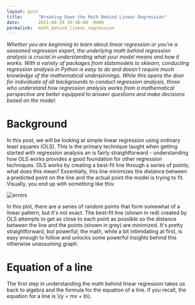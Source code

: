 ```yaml
---
layout: post
title:      "Breaking Down the Math Behind Linear Regression"
date:       2021-08-29 10:30:00 -0400
permalink:  math_behind_linear_regression
---
```


*Whether you are beginning to learn about linear regression or you're a seasoned regression expert, the underlying math behind regression analysis is crucial in understanding what your model means and how it works. With a variety of packages from statsmodels to sklearn, conducting regression analysis in Python is easy to do and doesn't require much knowledge of the mathematical underpinnings. While this opens the door for individuals of all backgrounds to conduct regression analysis, those who understand how regression analysis works from a mathematical perspective are better equipped to answer questions and make decisions based on the model.*

# Background
In this post, we will be looking at simple linear regression using ordinary least squares (OLS). This is the primary technique taught when getting started with regression analysis an is fairly straightforward - understanding how OLS works provides a good foundation for other regression techniques. OLS works by creating a best-fit line through a series of points; what does this mean? Essentially, this line minimizes the distance between a predicted point on the line and the actual point the model is trying to fit. Visually, you end up with something like this:

![errors](https://user-images.githubusercontent.com/41350313/131257038-0a31ba50-83bc-4102-99b1-ec8a85341065.png)

In this plot, there are a series of random points that form somewhat of a linear pattern, but it's not exact. The best-fit line (shown in red) created by OLS attempts to get as close to each point as possible so the distance between the line and the points (shown in grey) are minimized. It's pretty straightforward, but powerful; the math, while a bit intimidating at first, is easy enough to follow and unlocks some powerful insights behind this otherwise unassuming graph.

# Equation of a line
The first step in understanding the math behind linear regression takes us back to algebra and the formula for the equation of a line. If you recall, the equation for a line is \\(y = mx + b\\).
